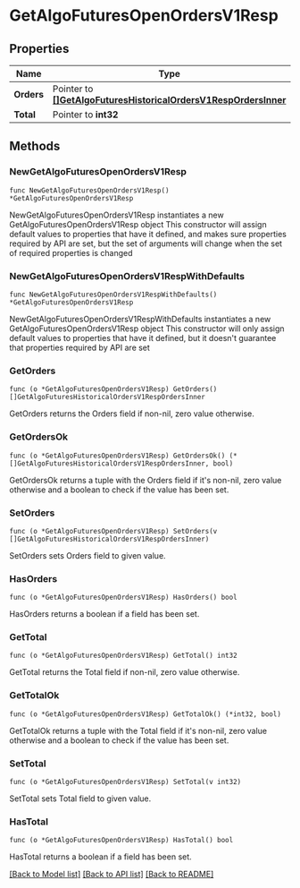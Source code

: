 # GetAlgoFuturesOpenOrdersV1Resp

## Properties

Name | Type | Description | Notes
------------ | ------------- | ------------- | -------------
**Orders** | Pointer to [**[]GetAlgoFuturesHistoricalOrdersV1RespOrdersInner**](GetAlgoFuturesHistoricalOrdersV1RespOrdersInner.md) |  | [optional] 
**Total** | Pointer to **int32** |  | [optional] 

## Methods

### NewGetAlgoFuturesOpenOrdersV1Resp

`func NewGetAlgoFuturesOpenOrdersV1Resp() *GetAlgoFuturesOpenOrdersV1Resp`

NewGetAlgoFuturesOpenOrdersV1Resp instantiates a new GetAlgoFuturesOpenOrdersV1Resp object
This constructor will assign default values to properties that have it defined,
and makes sure properties required by API are set, but the set of arguments
will change when the set of required properties is changed

### NewGetAlgoFuturesOpenOrdersV1RespWithDefaults

`func NewGetAlgoFuturesOpenOrdersV1RespWithDefaults() *GetAlgoFuturesOpenOrdersV1Resp`

NewGetAlgoFuturesOpenOrdersV1RespWithDefaults instantiates a new GetAlgoFuturesOpenOrdersV1Resp object
This constructor will only assign default values to properties that have it defined,
but it doesn't guarantee that properties required by API are set

### GetOrders

`func (o *GetAlgoFuturesOpenOrdersV1Resp) GetOrders() []GetAlgoFuturesHistoricalOrdersV1RespOrdersInner`

GetOrders returns the Orders field if non-nil, zero value otherwise.

### GetOrdersOk

`func (o *GetAlgoFuturesOpenOrdersV1Resp) GetOrdersOk() (*[]GetAlgoFuturesHistoricalOrdersV1RespOrdersInner, bool)`

GetOrdersOk returns a tuple with the Orders field if it's non-nil, zero value otherwise
and a boolean to check if the value has been set.

### SetOrders

`func (o *GetAlgoFuturesOpenOrdersV1Resp) SetOrders(v []GetAlgoFuturesHistoricalOrdersV1RespOrdersInner)`

SetOrders sets Orders field to given value.

### HasOrders

`func (o *GetAlgoFuturesOpenOrdersV1Resp) HasOrders() bool`

HasOrders returns a boolean if a field has been set.

### GetTotal

`func (o *GetAlgoFuturesOpenOrdersV1Resp) GetTotal() int32`

GetTotal returns the Total field if non-nil, zero value otherwise.

### GetTotalOk

`func (o *GetAlgoFuturesOpenOrdersV1Resp) GetTotalOk() (*int32, bool)`

GetTotalOk returns a tuple with the Total field if it's non-nil, zero value otherwise
and a boolean to check if the value has been set.

### SetTotal

`func (o *GetAlgoFuturesOpenOrdersV1Resp) SetTotal(v int32)`

SetTotal sets Total field to given value.

### HasTotal

`func (o *GetAlgoFuturesOpenOrdersV1Resp) HasTotal() bool`

HasTotal returns a boolean if a field has been set.


[[Back to Model list]](../README.md#documentation-for-models) [[Back to API list]](../README.md#documentation-for-api-endpoints) [[Back to README]](../README.md)


